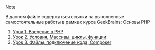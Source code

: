 > [!NOTE]
> В данном файле содержаться ссылки на выполненные самостоятельные работы в рамках курса GeekBrains: Основы PHP
> 

1. [Урок 1. Введение в PHP](https://github.com/AllIWantAreNotAvailable/GeekBrains_PhpBasics/blob/main/.docs/lesson-1.md)
2. [Урок 2. Условия, Массивы, циклы, функции](https://github.com/AllIWantAreNotAvailable/GeekBrains_PhpBasics/blob/main/.docs/lesson-2.md)
3. [Урок 3. Файлы, подключение кода, Composer](https://github.com/AllIWantAreNotAvailable/GeekBrains_PhpBasics/blob/lesson-3/.docs/lesson-3.md)
